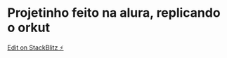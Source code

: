 # Projetinho feito na alura, replicando o orkut

[Edit on StackBlitz ⚡️](https://stackblitz.com/edit/github-cyrvgu)
